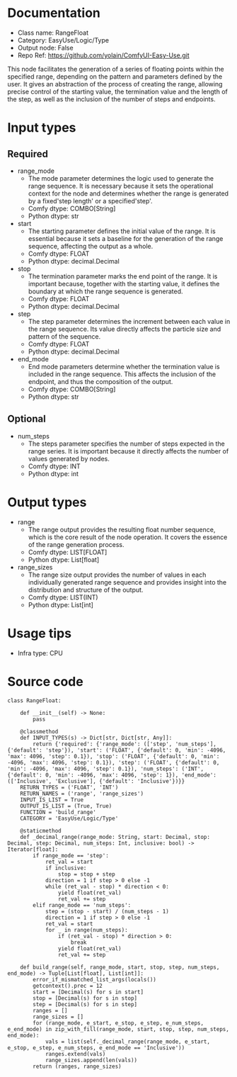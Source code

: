# Documentation
- Class name: RangeFloat
- Category: EasyUse/Logic/Type
- Output node: False
- Repo Ref: https://github.com/yolain/ComfyUI-Easy-Use.git

This node facilitates the generation of a series of floating points within the specified range, depending on the pattern and parameters defined by the user. It gives an abstraction of the process of creating the range, allowing precise control of the starting value, the termination value and the length of the step, as well as the inclusion of the number of steps and endpoints.

# Input types
## Required
- range_mode
    - The mode parameter determines the logic used to generate the range sequence. It is necessary because it sets the operational context for the node and determines whether the range is generated by a fixed'step length' or a specified'step'.
    - Comfy dtype: COMBO[String]
    - Python dtype: str
- start
    - The starting parameter defines the initial value of the range. It is essential because it sets a baseline for the generation of the range sequence, affecting the output as a whole.
    - Comfy dtype: FLOAT
    - Python dtype: decimal.Decimal
- stop
    - The termination parameter marks the end point of the range. It is important because, together with the starting value, it defines the boundary at which the range sequence is generated.
    - Comfy dtype: FLOAT
    - Python dtype: decimal.Decimal
- step
    - The step parameter determines the increment between each value in the range sequence. Its value directly affects the particle size and pattern of the sequence.
    - Comfy dtype: FLOAT
    - Python dtype: decimal.Decimal
- end_mode
    - End mode parameters determine whether the termination value is included in the range sequence. This affects the inclusion of the endpoint, and thus the composition of the output.
    - Comfy dtype: COMBO[String]
    - Python dtype: str
## Optional
- num_steps
    - The steps parameter specifies the number of steps expected in the range series. It is important because it directly affects the number of values generated by nodes.
    - Comfy dtype: INT
    - Python dtype: int

# Output types
- range
    - The range output provides the resulting float number sequence, which is the core result of the node operation. It covers the essence of the range generation process.
    - Comfy dtype: LIST[FLOAT]
    - Python dtype: List[float]
- range_sizes
    - The range size output provides the number of values in each individually generated range sequence and provides insight into the distribution and structure of the output.
    - Comfy dtype: LIST(INT)
    - Python dtype: List[int]

# Usage tips
- Infra type: CPU

# Source code
```
class RangeFloat:

    def __init__(self) -> None:
        pass

    @classmethod
    def INPUT_TYPES(s) -> Dict[str, Dict[str, Any]]:
        return {'required': {'range_mode': (['step', 'num_steps'], {'default': 'step'}), 'start': ('FLOAT', {'default': 0, 'min': -4096, 'max': 4096, 'step': 0.1}), 'stop': ('FLOAT', {'default': 0, 'min': -4096, 'max': 4096, 'step': 0.1}), 'step': ('FLOAT', {'default': 0, 'min': -4096, 'max': 4096, 'step': 0.1}), 'num_steps': ('INT', {'default': 0, 'min': -4096, 'max': 4096, 'step': 1}), 'end_mode': (['Inclusive', 'Exclusive'], {'default': 'Inclusive'})}}
    RETURN_TYPES = ('FLOAT', 'INT')
    RETURN_NAMES = ('range', 'range_sizes')
    INPUT_IS_LIST = True
    OUTPUT_IS_LIST = (True, True)
    FUNCTION = 'build_range'
    CATEGORY = 'EasyUse/Logic/Type'

    @staticmethod
    def _decimal_range(range_mode: String, start: Decimal, stop: Decimal, step: Decimal, num_steps: Int, inclusive: bool) -> Iterator[float]:
        if range_mode == 'step':
            ret_val = start
            if inclusive:
                stop = stop + step
            direction = 1 if step > 0 else -1
            while (ret_val - stop) * direction < 0:
                yield float(ret_val)
                ret_val += step
        elif range_mode == 'num_steps':
            step = (stop - start) / (num_steps - 1)
            direction = 1 if step > 0 else -1
            ret_val = start
            for _ in range(num_steps):
                if (ret_val - stop) * direction > 0:
                    break
                yield float(ret_val)
                ret_val += step

    def build_range(self, range_mode, start, stop, step, num_steps, end_mode) -> Tuple[List[float], List[int]]:
        error_if_mismatched_list_args(locals())
        getcontext().prec = 12
        start = [Decimal(s) for s in start]
        stop = [Decimal(s) for s in stop]
        step = [Decimal(s) for s in step]
        ranges = []
        range_sizes = []
        for (range_mode, e_start, e_stop, e_step, e_num_steps, e_end_mode) in zip_with_fill(range_mode, start, stop, step, num_steps, end_mode):
            vals = list(self._decimal_range(range_mode, e_start, e_stop, e_step, e_num_steps, e_end_mode == 'Inclusive'))
            ranges.extend(vals)
            range_sizes.append(len(vals))
        return (ranges, range_sizes)
```